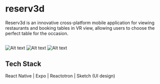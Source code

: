# reserv3d
Reserv3d is an innovative cross-platform mobile application for viewing restaurants and booking tables in VR view, allowing users to choose the perfect table for the occasion.
##
![Alt text](https://firebasestorage.googleapis.com/v0/b/react-native-dev-f4b63.appspot.com/o/Screenshots%2FScreenshot%202019-04-26%20at%2007.28.00.png?alt=media&token=395e8657-b5ac-46dc-803f-476cb2fe5368)
![Alt text](https://firebasestorage.googleapis.com/v0/b/react-native-dev-f4b63.appspot.com/o/Screenshots%2FScreenshot%202019-04-26%20at%2007.30.00.png?alt=media&token=26939f4f-7af7-4a92-87f7-f5d045ac3a0d)
![Alt text](https://firebasestorage.googleapis.com/v0/b/react-native-dev-f4b63.appspot.com/o/Screenshots%2FScreenshot%202019-04-26%20at%2007.34.25.png?alt=media&token=00f11527-931a-46d9-be57-ad81be32fd9b)
## Tech Stack
React Native | Expo | Reactotron | Sketch (UI design)

